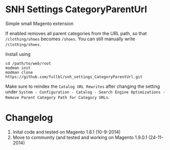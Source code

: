 SNH Settings CategoryParentUrl
=========

Simple small Magento extension

If enabled removes all parent categories from the URL path, so that `/clothing/shoes` becomes `/shoes`. You can still manually write `/clothing/shoes`.

Install using 
```
cd /path/to/web/root
modman init
modman clone https://github.com/fullbl/snh_settings_CategoryParentUrl.git
```

Make sure to reindex the `Catalog URL Rewrites` after changing the setting under `System - Configuration - Catalog - Search Engine Optimizations - Remove Parent Category Path for Category URLs`.

Changelog
=========
1. Inital code and tested on Magento 1.8.1 (10-9-2014)
2. Move to community (and tested and working on Magento 1.9.0.1 (24-11-2014)

